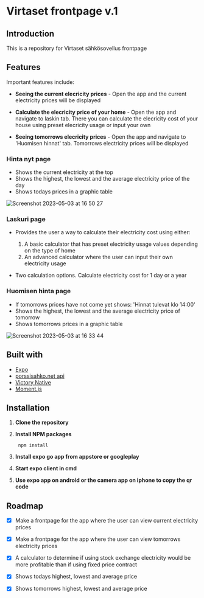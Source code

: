 # Virtaset frontpage v.1

## Introduction 

This is a repository for Virtaset sähkösovellus frontpage

## Features 

Important features include: 

- **Seeing the current elecricity prices** - Open the app and the current electricity prices will be displayed

- **Calculate the elecricity price of your home** - Open the app and navigate to laskin tab. There you can calculate the elecricity cost of your house using preset elecricity usage or input your own

- **Seeing tomorrows elecricity prices** - Open the app and navigate to 'Huomisen hinnat' tab. Tomorrows electricity prices will be displayed

### Hinta nyt page 

- Shows the current electricity at the top
- Shows the highest, the lowest and the average electricity price of the day
- Shows todays prices in a graphic table

![Screenshot 2023-05-03 at 16 50 27](https://user-images.githubusercontent.com/104775534/235935757-c5e5f99a-e453-42ff-b556-af3e3e2ace51.png)

### Laskuri page

- Provides the user a way to calculate their electricity cost using either:

     1. A basic calculator that has preset electricity usage values depending on the type of home
     2. An advanced calculator where the user can input their own electricity usage
        
- Two calculation options. Calculate electricity cost for 1 day or a year

### Huomisen hinta page

- If tomorrows prices have not come yet shows: 'Hinnat tulevat klo 14:00'
- Shows the highest, the lowest and the average electricity price of tomorrow
- Shows tomorrows prices in a graphic table

![Screenshot 2023-05-03 at 16 33 44](https://user-images.githubusercontent.com/104775534/235936370-9dce6cbe-acf3-45fc-996a-73d4da5ee314.png)


## Built with
- [Expo](https://expo.dev/)
- [porssisahko.net api](https://porssisahko.net/api)
- [Victory Native](https://formidable.com/open-source/victory/docs/native/)
- [Moment.js](https://momentjs.com/)

## Installation 

1. **Clone the repository**
2. **Install NPM packages**
        
        npm install

3. **Install expo go app from appstore or googleplay**
4. **Start expo client in cmd**
5. **Use expo app on android or the camera app on iphone to copy the qr code**

## Roadmap
- [x] Make a frontpage for the app where the user can view current electricity prices
- [x] Make a frontpage for the app where the user can view tomorrows electricity prices
- [x] A calculator to determine if using stock exchange electricity would be more profitable than if using fixed price contract
- [x] Shows todays highest, lowest and average price
- [x] Shows tomorrows highest, lowest and average price 

